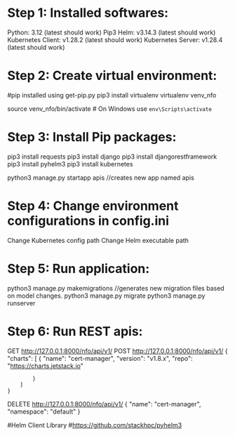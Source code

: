 
Step 1: Installed softwares:
===========================
Python: 3.12 (latest should work)
Pip3
Helm: v3.14.3 (latest should work)
Kubernetes Client: v1.28.2 (latest should work)
Kubernetes Server: v1.28.4 (latest should work)

Step 2: Create virtual environment:
=================================
#pip installed using get-pip.py
pip3 install virtualenv
virtualenv venv_nfo

source   venv_nfo/bin/activate  # On Windows use `env\Scripts\activate`

Step 3: Install Pip packages:
============================
pip3 install requests
pip3 install django
pip3 install djangorestframework
pip3 install pyhelm3
pip3 install kubernetes


python3 manage.py startapp apis //creates new app named apis

Step 4: Change environment configurations in config.ini
======================================================
Change Kubernetes config path
Change Helm executable path

Step 5: Run application:
=======================
python3 manage.py makemigrations  //generates new migration files based on model changes.
python3 manage.py migrate
python3 manage.py runserver

Step 6: Run REST apis:
=====================

GET http://127.0.0.1:8000/nfo/api/v1/
POST http://127.0.0.1:8000/nfo/api/v1/
    {
        "charts": [
            {
                "name": "cert-manager",
                "version": "v1.8.x",
                "repo": "https://charts.jetstack.io"
                
            }
        ]
    }
DELETE http://127.0.0.1:8000/nfo/api/v1/
    {
        "name": "cert-manager",
        "namespace": "default"
    }


#Helm Client Library
#https://github.com/stackhpc/pyhelm3